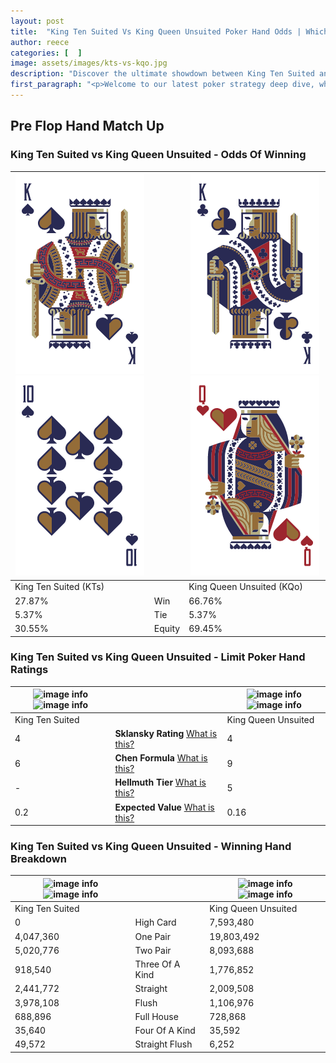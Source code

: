 ```yaml
---
layout: post
title:  "King Ten Suited Vs King Queen Unsuited Poker Hand Odds | Which Is The Better Hand In Poker? A Complete Guide"
author: reece
categories: [  ]
image: assets/images/kts-vs-kqo.jpg
description: "Discover the ultimate showdown between King Ten Suited and King Queen Unsuited in poker! Uncover the odds, strategies, and scenarios where one hand triumphs over the other. Get ready to up your poker game with this thrilling analysis."
first_paragraph: "<p>Welcome to our latest poker strategy deep dive, where we're pitting two distinct hands against each other in a high-stakes showdown: King Ten Suited vs King Queen Unsuited.</p><p>In the dynamic world of poker, every decision counts, and knowing which hand holds the upper hand is key to your success at the table.</p><p>In this article, we'll dissect these two hands, explore the scenarios where one dominates the other, and equip you with the knowledge to make strategic choices that can tip the odds in your favor.</p><p>Get ready to unravel the intriguing dynamics of these poker hands and elevate your game to new heights.</p>"
---
```




[comment]: # (sp0)

## Pre Flop Hand Match Up

<div class="table hand-ratings" markdown="1"> 



### King Ten Suited vs King Queen Unsuited - Odds Of Winning


    
| ![image info](assets/images/hand1/k.png) ![image info](assets/images/hand1/t.png) |  | ![image info](assets/images/hand2/k.png) ![image info](assets/images/hand2/qo.png) |
| -------- | -------- | -------- |
| King Ten Suited (KTs) |  | King Queen Unsuited (KQo) |
| 27.87% | Win | 66.76% |
| 5.37% | Tie | 5.37% |
| 30.55% | Equity | 69.45% |




[comment]: # (sp1)



### King Ten Suited vs King Queen Unsuited - Limit Poker Hand Ratings


    
| ![image info](https://www.riverpairs.com/assets/images/hand1/k.png) ![image info](https://www.riverpairs.com/assets/images/hand1/t.png) |  | ![image info](https://www.riverpairs.com/assets/images/hand2/k.png) ![image info](https://www.riverpairs.com/assets/images/hand2/qo.png) |
| -------- | -------- | -------- |
| King Ten Suited |  | King Queen Unsuited |
| 4 | **Sklansky Rating** [What is this?](/sklansky-rating-explained) | 4 |
| 6 | **Chen Formula** [What is this?](/chen-formula-explained) | 9 |
| - | **Hellmuth Tier** [What is this?](/Hellmuth-tier-explained) | 5 |
| 0.2 | **Expected Value** [What is this?](/expected-value-explained) | 0.16 |




[comment]: # (sp2)



### King Ten Suited vs King Queen Unsuited - Winning Hand Breakdown


    
| ![image info](https://www.riverpairs.com/assets/images/hand1/k.png) ![image info](https://www.riverpairs.com/assets/images/hand1/t.png) |  | ![image info](https://www.riverpairs.com/assets/images/hand2/k.png) ![image info](https://www.riverpairs.com/assets/images/hand2/qo.png) |
| -------- | -------- | -------- |
| King Ten Suited |  | King Queen Unsuited |
| 0 | High Card | 7,593,480 |
| 4,047,360 | One Pair | 19,803,492 |
| 5,020,776 | Two Pair | 8,093,688 |
| 918,540 | Three Of A Kind | 1,776,852 |
| 2,441,772 | Straight | 2,009,508 |
| 3,978,108 | Flush | 1,106,976 |
| 688,896 | Full House | 728,868 |
| 35,640 | Four Of A Kind | 35,592 |
| 49,572 | Straight Flush | 6,252 |




[comment]: # (sp3)



</div>

[comment]: # (sp4)



[comment]: # (sp5)

